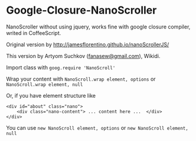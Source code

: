 Google-Closure-NanoScroller
===========================

NanoScroller without using jquery, works fine with google closure compiler, writed in CoffeeScript.

Original version by http://jamesflorentino.github.io/nanoScrollerJS/

This version by Artyom Suchkov (fanasew@gmail.com), Wikidi.


Import class with
`goog.require 'NanoScroll'`

Wrap your content with `NanoScroll.wrap element, options` or `NanoScroll.wrap element, null`



Or, if you have element structure like
```
<div id="about" class="nano">
    <div class="nano-content"> ... content here ...  </div>
</div>
```
You can use `new NanoScroll element, options`
or `new NanoScroll element, null`

